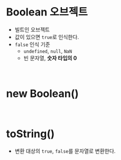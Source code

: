 # Boolean 오브젝트

- 빌트인 오브젝트
- 값이 있으면 `true`로 인식한다.
- `false` 인식 기준
  - `undefined`, `null`, `NaN`
  - 빈 문자열, **숫자 타입의 0**

<br>

# new Boolean()

<br>

# toString()

- 변환 대상의 `true`, `false`를 문자열로 변환한다.
